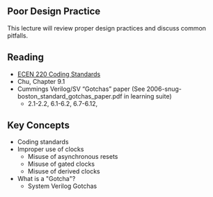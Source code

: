 ## Poor Design Practice

This lecture will review proper design practices and discuss common pitfalls.

## Reading

* [ECEN 220 Coding Standards](https://ecen220wiki.groups.et.byu.net/03-coding-standard/)
* Chu, Chapter 9.1
* Cummings Verilog/SV “Gotchas” paper (See 2006-snug-boston_standard_gotchas_paper.pdf in learning suite)
  * 2.1-2.2, 6.1-6.2, 6.7-6.12, 

## Key Concepts

* Coding standards
* Improper use of clocks
    * Misuse of asynchronous resets
    * Misuse of gated clocks
    * Misuse of derived clocks
* What is a "Gotcha"?
    * System Verilog Gotchas


